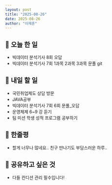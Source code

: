 ```yaml
---
layout: post
title: "2025-08-26" 
date: 2025-08-26 
author: "이재훈" 
---
```

## 📝 오늘 한 일

- 빅데이터 분석기사 8회 오답
- 빅데이터 분석기사 7회 1과목 2과목 3과목 문풀
git

## 🎯 내일 할 일

- 국민취업제도 상담 방문
- JAVA공부
- 빅데이터 분석기사 7회 6회 문풀_오답
- 운영체제 6~9 강 듣기
- 팀 미션 학생 성적 프로그램 공부하기
## 💭 한줄평

- 할게 너무나 많네요.. 친구 만나기도 부담스러운 하루..

## 🔗 공유하고 싶은 것

- 다들 컨디션 관리 필수입니다!
